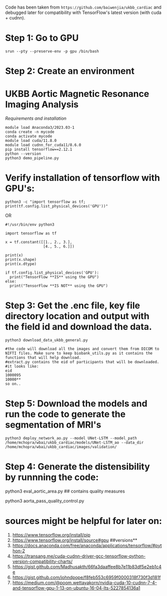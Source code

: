 Code has been taken from ```https://github.com/baiwenjia/ukbb_cardiac``` and debugged later for compatibility with TensorFlow's latest version (with cuda + cudnn).

# Step 1: Go to GPU
```
srun --pty --preserve-env -p gpu /bin/bash
```

# Step 2: Create an environment
# UKBB Aortic Magnetic Resonance Imaging Analysis
*Requirements and installation* 
```
module load Anaconda3/2023.03-1
conda create -n mycode
conda activate mycode
module load cuda/11.8.0
module load cudnn_for_cuda11/8.6.0
pip install tensorflow==2.12.1
python --version
python3 demo_pipeline.py
```

# Verify installation of tensorflow with GPU's:
```
python3 -c "import tensorflow as tf; print(tf.config.list_physical_devices('GPU'))"
```

OR

```
#!/usr/bin/env python3

import tensorflow as tf

x = tf.constant([[1., 2., 3.],
                 [4., 5., 6.]])

print(x)
print(x.shape)
print(x.dtype)

if tf.config.list_physical_devices('GPU'):
  print("TensorFlow **IS** using the GPU")
else:
  print("TensorFlow **IS NOT** using the GPU")
```

# Step 3: Get the .enc file, key file directory location and output with the field id and download the data. 
```
python3 download_data_ukbb_general.py

#the code will download all the images and convert them from DICOM to NIFTI files. Make sure to keep biobank_utils.py as it contains the functions that will help download.
#extract.py contains the eid of participants that will be downloaded.
#it looks like:
eid
1000095
10000**
so on..
```
# Step 5: Download the models and run the code to generate the segmentation of MRI's
```
python3 deploy_network_ao.py --model UNet-LSTM --model_path /home/mchopra/wbai/ukbb_cardiac/models/UNet-LSTM_ao --data_dir /home/mchopra/wbai/ukbb_cardiac/images/validation/
```

# Step 4: Generate the distensibility by runnning the code:
python3 eval_aortic_area.py ## contains quality measures

python3 aorta_pass_quality_control.py


# sources might be helpful for later on:
1. https://www.tensorflow.org/install/pip
2. https://www.tensorflow.org/install/source#gpu   ##versions**
3. https://docs.anaconda.com/free/anaconda/applications/tensorflow/#python-2
4. https://transang.me/cuda-cudnn-driver-gcc-tensorflow-python-version-compatibility-charts/
5. https://gist.github.com/Madhusakth/66fa3daaffee8b7e11b83df5e2eb1c4e
6. https://gist.github.com/johndpope/f8feb553c6959f0000318f730f3d181f
7. https://medium.com/@poom.wettayakorn/nvidia-cuda-10-cudnn-7-4-and-tensorflow-gpu-1-13-on-ubuntu-16-04-lts-5227854136a1
